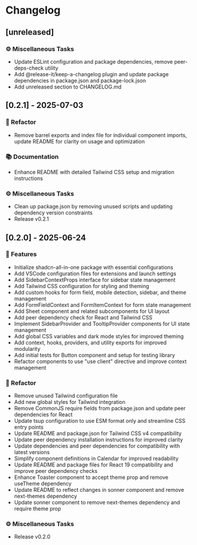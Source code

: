 # Changelog

## [unreleased]

### ⚙️ Miscellaneous Tasks

- Update ESLint configuration and package dependencies, remove peer-deps-check utility
- Add @release-it/keep-a-changelog plugin and update package dependencies in package.json and package-lock.json
- Add unreleased section to CHANGELOG.md

## [0.2.1] - 2025-07-03

### 🚜 Refactor

- Remove barrel exports and index file for individual component imports, update README for clarity on usage and optimization

### 📚 Documentation

- Enhance README with detailed Tailwind CSS setup and migration instructions

### ⚙️ Miscellaneous Tasks

- Clean up package.json by removing unused scripts and updating dependency version constraints
- Release v0.2.1

## [0.2.0] - 2025-06-24

### 🚀 Features

- Initialize shadcn-all-in-one package with essential configurations
- Add VSCode configuration files for extensions and launch settings
- Add SidebarContextProps interface for sidebar state management
- Add Tailwind CSS configuration for styling and theming
- Add custom hooks for form field, mobile detection, sidebar, and theme management
- Add FormFieldContext and FormItemContext for form state management
- Add Sheet component and related subcomponents for UI layout
- Add peer dependency check for React and Tailwind CSS
- Implement SidebarProvider and TooltipProvider components for UI state management
- Add global CSS variables and dark mode styles for improved theming
- Add context, hooks, providers, and utility exports for improved modularity
- Add initial tests for Button component and setup for testing library
- Refactor components to use "use client" directive and improve context management

### 🚜 Refactor

- Remove unused Tailwind configuration file
- Add new global styles for Tailwind integration
- Remove CommonJS require fields from package.json and update peer dependencies for React
- Update tsup configuration to use ESM format only and streamline CSS entry points
- Update README and package.json for Tailwind CSS v4 compatibility
- Update peer dependency installation instructions for improved clarity
- Update dependencies and peer dependencies for compatibility with latest versions
- Simplify component definitions in Calendar for improved readability
- Update README and package files for React 19 compatibility and improve peer dependency checks
- Enhance Toaster component to accept theme prop and remove useTheme dependency
- Update README to reflect changes in sonner component and remove next-themes dependency
- Update sonner component to remove next-themes dependency and require theme prop

### ⚙️ Miscellaneous Tasks

- Release v0.2.0

